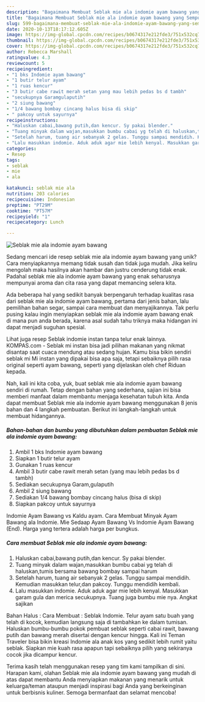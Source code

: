 ```yaml
---
description: "Bagaimana Membuat Seblak mie ala indomie ayam bawang yang Sempurna"
title: "Bagaimana Membuat Seblak mie ala indomie ayam bawang yang Sempurna"
slug: 599-bagaimana-membuat-seblak-mie-ala-indomie-ayam-bawang-yang-sempurna
date: 2020-10-13T18:17:12.605Z
image: https://img-global.cpcdn.com/recipes/b0674317e212fde3/751x532cq70/seblak-mie-ala-indomie-ayam-bawang-foto-resep-utama.jpg
thumbnail: https://img-global.cpcdn.com/recipes/b0674317e212fde3/751x532cq70/seblak-mie-ala-indomie-ayam-bawang-foto-resep-utama.jpg
cover: https://img-global.cpcdn.com/recipes/b0674317e212fde3/751x532cq70/seblak-mie-ala-indomie-ayam-bawang-foto-resep-utama.jpg
author: Rebecca Marshall
ratingvalue: 4.3
reviewcount: 5
recipeingredient:
- "1 bks Indomie ayam bawang"
- "1 butir telur ayam"
- "1 ruas kencur"
- "3 butir cabe rawit merah setan yang mau lebih pedas bs d tambh"
- "secukupnya Garamgulaputih"
- "2 siung bawang"
- "1/4 bawang bombay cincang halus bisa di skip"
- " pakcoy untuk sayurnya"
recipeinstructions:
- "Haluskan cabai,bawang putih,dan kencur. Sy pakai blender."
- "Tuang minyak dalam wajan,masukkan bumbu cabai yg telah di haluskan,tumis bersama bawang bombay sampai harum"
- "Setelah harum, tuang air sebanyak 2 gelas. Tunggu sampai mendidih. Kemudian masukkan telur,dan pakcoy. Tunggu mendidih kembali."
- "Lalu masukkan indomie. Aduk aduk agar mie lebih kenyal. Masukkan garam gula dan merica secukupnya. Tuang juga bumbu mie nya. Angkat sajikan"
categories:
- Resep
tags:
- seblak
- mie
- ala

katakunci: seblak mie ala 
nutrition: 203 calories
recipecuisine: Indonesian
preptime: "PT29M"
cooktime: "PT57M"
recipeyield: "1"
recipecategory: Lunch

---
```



![Seblak mie ala indomie ayam bawang](https://img-global.cpcdn.com/recipes/b0674317e212fde3/751x532cq70/seblak-mie-ala-indomie-ayam-bawang-foto-resep-utama.jpg)

Sedang mencari ide resep seblak mie ala indomie ayam bawang yang unik? Cara menyiapkannya memang tidak susah dan tidak juga mudah. Jika keliru mengolah maka hasilnya akan hambar dan justru cenderung tidak enak. Padahal seblak mie ala indomie ayam bawang yang enak seharusnya mempunyai aroma dan cita rasa yang dapat memancing selera kita.

Ada beberapa hal yang sedikit banyak berpengaruh terhadap kualitas rasa dari seblak mie ala indomie ayam bawang, pertama dari jenis bahan, lalu pemilihan bahan segar, sampai cara membuat dan menyajikannya. Tak perlu pusing kalau ingin menyiapkan seblak mie ala indomie ayam bawang enak di mana pun anda berada, karena asal sudah tahu triknya maka hidangan ini dapat menjadi suguhan spesial.

Lihat juga resep Seblak indomie instan tanpa telur enak lainnya. KOMPAS.com - Seblak mi instan bisa jadi pilihan makanan yang nikmat disantap saat cuaca mendung atau sedang hujan. Kamu bisa bikin sendiri seblak mi Mi instan yang dipakai bisa apa saja, tetapi sebaiknya pilih rasa original seperti ayam bawang, seperti yang dijelaskan oleh chef Riduan kepada.


Nah, kali ini kita coba, yuk, buat seblak mie ala indomie ayam bawang sendiri di rumah. Tetap dengan bahan yang sederhana, sajian ini bisa memberi manfaat dalam membantu menjaga kesehatan tubuh kita. Anda dapat membuat Seblak mie ala indomie ayam bawang menggunakan 8 jenis bahan dan 4 langkah pembuatan. Berikut ini langkah-langkah untuk membuat hidangannya.

<!--inarticleads1-->

##### Bahan-bahan dan bumbu yang dibutuhkan dalam pembuatan Seblak mie ala indomie ayam bawang:

1. Ambil 1 bks Indomie ayam bawang
1. Siapkan 1 butir telur ayam
1. Gunakan 1 ruas kencur
1. Ambil 3 butir cabe rawit merah setan (yang mau lebih pedas bs d tambh)
1. Sediakan secukupnya Garam,gulaputih
1. Ambil 2 siung bawang
1. Sediakan 1/4 bawang bombay cincang halus (bisa di skip)
1. Siapkan  pakcoy untuk sayurnya


Indomie Ayam Bawang vs Kaldu ayam. Cara Membuat Minyak Ayam Bawang ala Indomie. Mie Sedaap Ayam Bawang Vs Indomie Ayam Bawang (End). Harga yang tertera adalah harga per bungkus. 

<!--inarticleads2-->

##### Cara membuat Seblak mie ala indomie ayam bawang:

1. Haluskan cabai,bawang putih,dan kencur. Sy pakai blender.
1. Tuang minyak dalam wajan,masukkan bumbu cabai yg telah di haluskan,tumis bersama bawang bombay sampai harum
1. Setelah harum, tuang air sebanyak 2 gelas. Tunggu sampai mendidih. Kemudian masukkan telur,dan pakcoy. Tunggu mendidih kembali.
1. Lalu masukkan indomie. Aduk aduk agar mie lebih kenyal. Masukkan garam gula dan merica secukupnya. Tuang juga bumbu mie nya. Angkat sajikan


Bahan Halus : Cara Membuat : Seblak Indomie. Telur ayam satu buah yang telah di kocok, kemudian langsung saja di tambahkan ke dalam tumisan. Haluskan bumbu-bumbu pokok pembuat seblak seperti cabai rawit, bawang putih dan bawang merah disertai dengan kencur hingga. Kali ini Teman Traveler bisa bikin kreasi Indomie ala anak kos yang sedikit lebih rumit yaitu seblak. Siapkan mie kuah rasa apapun tapi sebaiknya pilih yang sekiranya cocok jika dicampur kencur. 

Terima kasih telah menggunakan resep yang tim kami tampilkan di sini. Harapan kami, olahan Seblak mie ala indomie ayam bawang yang mudah di atas dapat membantu Anda menyiapkan makanan yang menarik untuk keluarga/teman ataupun menjadi inspirasi bagi Anda yang berkeinginan untuk berbisnis kuliner. Semoga bermanfaat dan selamat mencoba!
